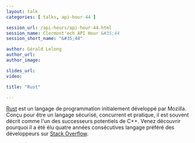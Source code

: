 ```yaml
---
layout: talk
categories: [ talks, api-hour-44 ]

session_url: /api-hours/api-hour-44.html
session_name: Clermont'ech API Hour &#35;44
session_short_name: "&#35;44"

author: Gérald Lelong
author_url:
author_image:

slides_url:
video:

title: "Rust"

---
```


[Rust](https://www.rust-lang.org/) est un langage de programmation initialement développé par Mozilla.
Conçu pour être un langage sécurisé, concurrent et pratique, il est souvent décrit comme l'un des successeurs potentiels de C++.
Venez découvrir pourquoi il a été élu quatre années consécutives langage préféré des développeurs sur [Stack Overflow](https://insights.stackoverflow.com/survey/2019#most-loved-dreaded-and-wanted).

